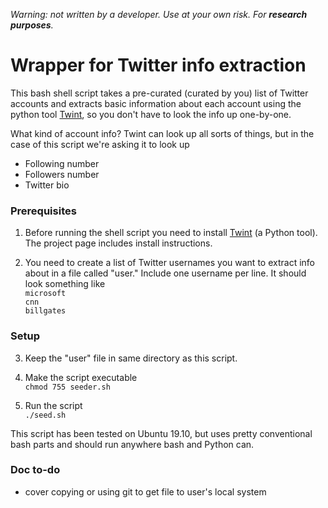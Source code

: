 *Warning: not written by a developer. Use at your own risk. For **research purposes**.*

# Wrapper for Twitter info extraction
This bash shell script takes a pre-curated (curated by you) list of Twitter accounts and extracts basic information about each account using the python tool [Twint](https://github.com/twintproject/twint), so you don't have to look the info up one-by-one.

What kind of account info? Twint can look up all sorts of things, but in the case of this script we're asking it to look up  
* Following number
* Followers number
* Twitter bio

### Prerequisites 

1. Before running the shell script you need to install [Twint](https://github.com/twintproject/twint) (a Python tool). The project page includes install instructions. 

2. You need to create a list of Twitter usernames you want to extract info about in a file called "user." Include one username per line.
It should look something like  
`microsoft`    
`cnn`  
`billgates`  

### Setup

3. Keep the "user" file in same directory as this script.

4. Make the script executable  
`chmod 755 seeder.sh`  

5. Run the script  
`./seed.sh`


This script has been tested on Ubuntu 19.10, but uses pretty conventional bash parts and should run anywhere bash and Python can.

### Doc to-do

* cover copying or using git to get file to user's local system
